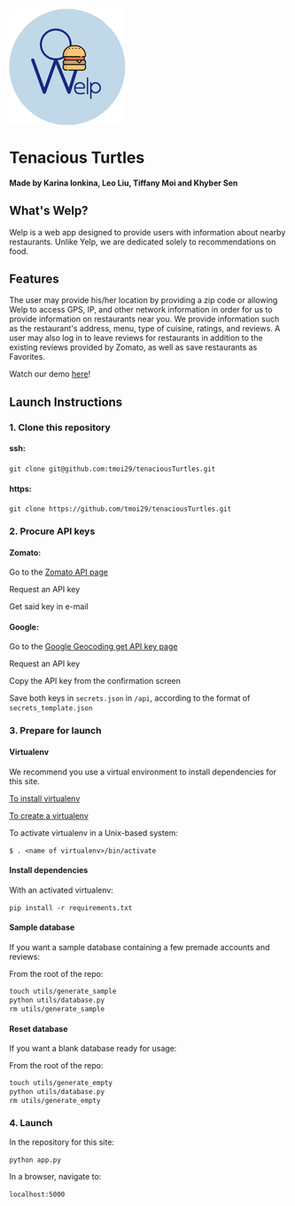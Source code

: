 ![Welp](static/img/logo.png)
# Tenacious Turtles
#### Made by Karina Ionkina, Leo Liu, Tiffany Moi and Khyber Sen

## What's Welp?

Welp is a web app designed to provide users with information about nearby restaurants. Unlike Yelp, we are dedicated solely to recommendations on food.

## Features

The user may provide his/her location by providing a zip code or allowing Welp to access GPS, IP, and other network information in order for us to provide information on restaurants near you. We provide information such as the restaurant's address, menu, type of cuisine, ratings, and reviews.
A user may also log in to leave reviews for restaurants in addition to the existing reviews provided by Zomato, as well as save restaurants as Favorites. 

Watch our demo [here](https://youtu.be/8mA85GcYzu0)!

## Launch Instructions

### 1. Clone this repository

#### ssh:

`git clone git@github.com:tmoi29/tenaciousTurtles.git`

#### https:

`git clone https://github.com/tmoi29/tenaciousTurtles.git`

### 2. Procure API keys

#### Zomato:

Go to the [Zomato API page](https://developers.zomato.com/api)

Request an API key

Get said key in e-mail

#### Google:

Go to the [Google Geocoding get API key page](https://developers.google.com/maps/documentation/geocoding/get-api-key)

Request an API key

Copy the API key from the confirmation screen

Save both keys in `secrets.json` in `/api`, according to the format of `secrets_template.json`

### 3. Prepare for launch

#### Virtualenv

We recommend you use a virtual environment to install dependencies for this site.

[To install virtualenv](https://virtualenv.pypa.io/en/stable/installation/)

[To create a virtualenv](https://virtualenv.pypa.io/en/stable/reference/#virtualenv-command)

To activate virtualenv in a Unix-based system:

`$ . <name of virtualenv>/bin/activate`

#### Install dependencies

With an activated virtualenv:

`pip install -r requirements.txt`

#### Sample database

If you want a sample database containing a few premade accounts and reviews:

   From the root of the repo:

   ```
   touch utils/generate_sample
   python utils/database.py
   rm utils/generate_sample
   ```

#### Reset database

If you want a blank database ready for usage:

   From the root of the repo:
   ```
   touch utils/generate_empty
   python utils/database.py
   rm utils/generate_empty
   ```


### 4. Launch

In the repository for this site:

`python app.py`

In a browser, navigate to:

`localhost:5000`
